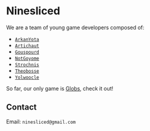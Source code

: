 # Ninesliced
We are a team of young game developers composed of:
- [`ArkanYota`](https://github.com/arkanyota)
- [`Artichaut`](https://github.com/LeSeulArtichaut)
- [`Gouspourd`](https://github.com/gouspourd)
- [`NotGoyome`](https://github.com/notgoyome)
- [`Strochnis`](https://on.soundcloud.com/wk1kdJsHbH2m8tLZ8)
- [`Theobosse`](https://github.com/TheodoreBillotte)
- [`Yolwoocle`](https://github.com/Yolwoocle)

So far, our only game is [Globs](https://github.com/ARKANYOTA/gmtk2024), check it out!

## Contact 
Email: `ninesliced@gmail.com` 
